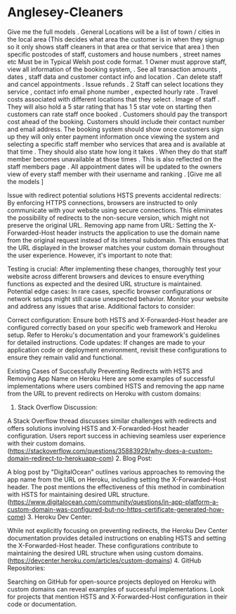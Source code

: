 # Anglesey-Cleaners
Give me the full models  . General Locations will be a list of town / cities in the local area (This decides what area the customer is in when they signup so it only shows staff cleaners in that area or that service that area ) then specific postcodes of staff, customers and house numbers , street names etc Must be in Typical Welsh post code format.   1 Owner must approve staff, view all information of the booking system, . See all transaction amounts , dates , staff data and customer contact info and location . Can delete staff and cancel appointments . Issue refunds .                 2 Staff can select locations they service , contact info email phone number , expected hourly rate . Travel costs associated with different locations that they select . Image of staff . They will also hold a 5 star rating that has 1 5 star vote on starting then customers can rate staff once booked . Customers should pay the transport cost ahead of the booking.  Customers should include their contact number and email address. The booking system should show once customers sign up they will only enter payment information once viewing the system and selecting a specific staff member who services that area and is available at that time . They should also state how long it takes . When they do that staff member becomes unavailable at those times . This is also reflected on the staff members page . All appointment dates will be updated to the owners view of every staff member with their username and ranking . [Give me all the models ] 



Issue with redirect potential solutions 
HSTS prevents accidental redirects: By enforcing HTTPS connections, browsers are instructed to only communicate with your website using secure connections. This eliminates the possibility of redirects to the non-secure version, which might not preserve the original URL.
Removing app name from URL: Setting the X-Forwarded-Host header instructs the application to use the domain name from the original request instead of its internal subdomain. This ensures that the URL displayed in the browser matches your custom domain throughout the user experience.
However, it's important to note that:

Testing is crucial: After implementing these changes, thoroughly test your website across different browsers and devices to ensure everything functions as expected and the desired URL structure is maintained.
Potential edge cases: In rare cases, specific browser configurations or network setups might still cause unexpected behavior. Monitor your website and address any issues that arise.
Additional factors to consider:

Correct configuration: Ensure both HSTS and X-Forwarded-Host header are configured correctly based on your specific web framework and Heroku setup. Refer to Heroku's documentation and your framework's guidelines for detailed instructions.
Code updates: If changes are made to your application code or deployment environment, revisit these configurations to ensure they remain valid and functional.



Existing Cases of Successfully Preventing Redirects with HSTS and Removing App Name on Heroku
Here are some examples of successful implementations where users combined HSTS and removing the app name from the URL to prevent redirects on Heroku with custom domains:

1. Stack Overflow Discussion:

A Stack Overflow thread discusses similar challenges with redirects and offers solutions involving HSTS and X-Forwarded-Host header configuration. Users report success in achieving seamless user experience with their custom domains. (https://stackoverflow.com/questions/35883929/why-does-a-custom-domain-redirect-to-herokuapp-com)
2. Blog Post:

A blog post by "DigitalOcean" outlines various approaches to removing the app name from the URL on Heroku, including setting the X-Forwarded-Host header. The post mentions the effectiveness of this method in combination with HSTS for maintaining desired URL structure. (https://www.digitalocean.com/community/questions/in-app-platform-a-custom-domain-was-configured-but-no-https-certificate-generated-how-come)
3. Heroku Dev Center:

While not explicitly focusing on preventing redirects, the Heroku Dev Center documentation provides detailed instructions on enabling HSTS and setting the X-Forwarded-Host header. These configurations contribute to maintaining the desired URL structure when using custom domains. (https://devcenter.heroku.com/articles/custom-domains)
4. GitHub Repositories:

Searching on GitHub for open-source projects deployed on Heroku with custom domains can reveal examples of successful implementations. Look for projects that mention HSTS and X-Forwarded-Host configuration in their code or documentation.
